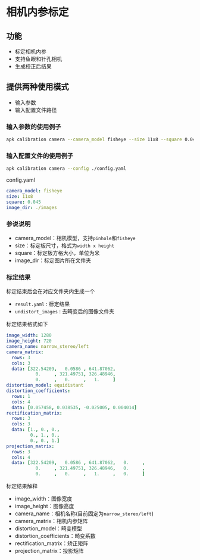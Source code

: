 <!--
 * @Author: windzu windzu1@gamil.com
 * @Date: 2023-09-08 10:54:30
 * @LastEditors: wind windzu1@gmail.com
 * @LastEditTime: 2023-10-17 19:25:37
 * @Description: 
 * Copyright (c) 2023 by windzu, All Rights Reserved. 
-->
# 相机内参标定

## 功能

- 标定相机内参
- 支持鱼眼和针孔相机
- 生成校正后结果

## 提供两种使用模式

- 输入参数
- 输入配置文件路径

### 输入参数的使用例子

```bash
apk calibration camera --camera_model fisheye --size 11x8 --square 0.045 --image_dir ./images
```

### 输入配置文件的使用例子

```bash
apk calibration camera --config ./config.yaml
```

config.yaml

```yaml
camera_model: fisheye
size: 11x8
square: 0.045
image_dir: ./images
```

### 参说说明

- camera_model：相机模型，支持`pinhole`和`fisheye`
- size：标定板尺寸，格式为`width x height`
- square：标定板方格大小，单位为米
- image_dir：标定图片所在文件夹

### 标定结果

标定结束后会在对应文件夹内生成一个

- `result.yaml` : 标定结果
- `undistort_images` : 去畸变后的图像文件夹

标定结果格式如下

```yaml
image_width: 1280
image_height: 720
camera_name: narrow_stereo/left
camera_matrix:
  rows: 3
  cols: 3
  data: [322.54209,   0.0586 , 641.87062,
           0.     , 321.49751, 326.48946,
           0.     ,   0.     ,   1.     ]
distortion_model: equidistant
distortion_coefficients:
  rows: 1
  cols: 4
  data: [0.057458, 0.038535, -0.025005, 0.004014]
rectification_matrix:
  rows: 3
  cols: 3
  data: [1., 0., 0.,
         0., 1., 0.,
         0., 0., 1.]
projection_matrix:
  rows: 3
  cols: 4
  data: [322.54209,   0.0586 , 641.87062,   0.     ,
           0.     , 321.49751, 326.48946,   0.     ,
           0.     ,   0.     ,   1.     ,   0.     ]

```

标定结果解释

- image_width：图像宽度
- image_height：图像高度
- camera_name：相机名称(目前固定为`narrow_stereo/left`)
- camera_matrix：相机内参矩阵
- distortion_model：畸变模型
- distortion_coefficients：畸变系数
- rectification_matrix：矫正矩阵
- projection_matrix：投影矩阵
